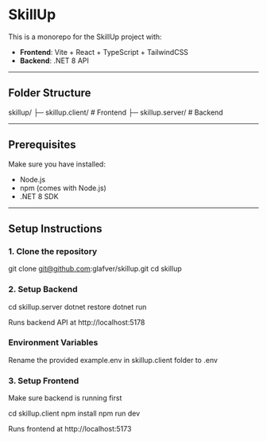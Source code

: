 # SkillUp

This is a monorepo for the SkillUp project with:  
- **Frontend**: Vite + React + TypeScript + TailwindCSS  
- **Backend**: .NET 8 API  

---

## Folder Structure

skillup/
├─ skillup.client/ # Frontend
├─ skillup.server/ # Backend

---

## Prerequisites

Make sure you have installed:  
- Node.js 
- npm (comes with Node.js)  
- .NET 8 SDK  

---

## Setup Instructions

### 1. Clone the repository

git clone git@github.com:glafver/skillup.git
cd skillup

### 2. Setup Backend

cd skillup.server
dotnet restore
dotnet run

Runs backend API at http://localhost:5178

### Environment Variables

Rename the provided example.env in skillup.client folder to .env

### 3. Setup Frontend

Make sure backend is running first

cd skillup.client
npm install
npm run dev

Runs frontend at http://localhost:5173
